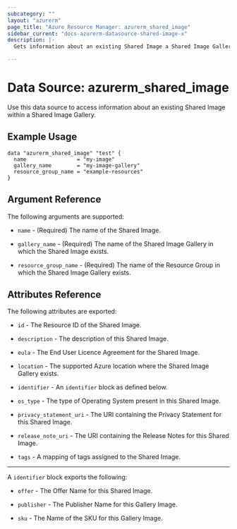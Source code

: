 ```yaml
---
subcategory: ""
layout: "azurerm"
page_title: "Azure Resource Manager: azurerm_shared_image"
sidebar_current: "docs-azurerm-datasource-shared-image-x"
description: |-
  Gets information about an existing Shared Image a Shared Image Gallery.

---
```


# Data Source: azurerm_shared_image

Use this data source to access information about an existing Shared Image within a Shared Image Gallery.

## Example Usage

```hcl
data "azurerm_shared_image" "test" {
  name                = "my-image"
  gallery_name        = "my-image-gallery"
  resource_group_name = "example-resources"
}
```

## Argument Reference

The following arguments are supported:

* `name` - (Required) The name of the Shared Image.

* `gallery_name` - (Required) The name of the Shared Image Gallery in which the Shared Image exists.

* `resource_group_name` - (Required) The name of the Resource Group in which the Shared Image Gallery exists.

## Attributes Reference

The following attributes are exported:

* `id` - The Resource ID of the Shared Image.

* `description` - The description of this Shared Image.

* `eula` - The End User Licence Agreement for the Shared Image.

* `location` - The supported Azure location where the Shared Image Gallery exists.

* `identifier` - An `identifier` block as defined below.

* `os_type` - The type of Operating System present in this Shared Image.

* `privacy_statement_uri` - The URI containing the Privacy Statement for this Shared Image.

* `release_note_uri` - The URI containing the Release Notes for this Shared Image.

* `tags` - A mapping of tags assigned to the Shared Image.

---

A `identifier` block exports the following:

* `offer` - The Offer Name for this Shared Image.

* `publisher` - The Publisher Name for this Gallery Image.

* `sku` - The Name of the SKU for this Gallery Image.
